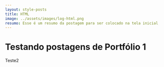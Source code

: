 ```yaml
---
layout: style-posts
title: HTML
image: ../assets/images/log-html.png
resumo: Esse é um resumo da postagem para ser colocado na tela inicial, testando o funcionamento da ferramenta Jekyll para disponibilização do portfólio a ser divulgado no GitHUB
---
```

# Testando postagens de Portfólio 1
Teste2